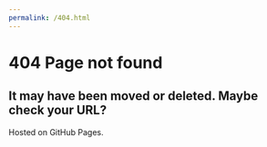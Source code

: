 ```yaml
---
permalink: /404.html
---
```


# 404 Page not found

## It may have been moved or deleted. Maybe check your URL?

Hosted on GitHub Pages.